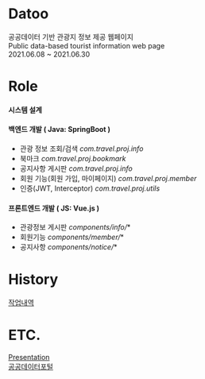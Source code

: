 # Datoo
공공데이터 기반 관광지 정보 제공 웹페이지   
Public data-based tourist information web page   
2021.06.08 ~ 2021.06.30
       
#  Role
#### 시스템 설계
#### 백엔드 개발 ( Java: SpringBoot )
- 관광 정보 조회/검색 *com.travel.proj.info*
- 북마크 *com.travel.proj.bookmark*
- 공지사항 게시판 *com.travel.proj.info*
- 회원 기능(회원 가입, 마이페이지) *com.travel.proj.member*
- 인증(JWT, Interceptor) *com.travel.proj.utils*
#### 프론트엔드 개발 ( JS: Vue.js )
- 관광정보 게시판 *components/info/**
- 회원기능 *components/member/**
- 공지사항 *components/notice/**

#  History
[작업내역](https://zept-gmk.tistory.com/6?category=1207200)

# ETC.
[Presentation](https://github.com/cliche-2/TravelWeb/blob/main/datoo.pdf)   
[공공데이터포털](https://www.data.go.kr/)

